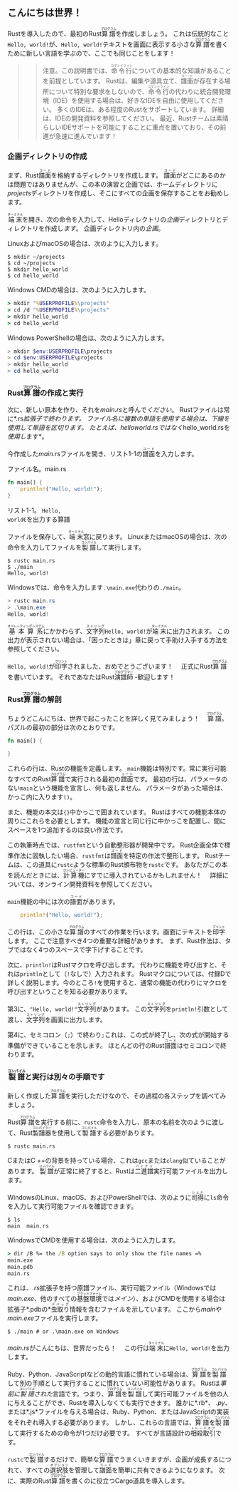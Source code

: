 ## こんにちは世界！　

Rustを導入したので、最初のRust<ruby>算譜<rt>プログラム</rt></ruby>を作成しましょう。
これは伝統的なこと`Hello, world!`が、`Hello, world!`テキストを画面に表示する小さな<ruby>算譜<rt>プログラム</rt></ruby>を書くために新しい言語を学ぶので、ここでも同じことをします！　

> > 注意。この説明書では、<ruby>命令行<rt>コマンドライン</rt></ruby>についての基本的な知識があることを前提としています。
> > Rustは、編集や道具立て、<ruby>譜面<rt>コード</rt></ruby>が存在する場所について特別な要求をしないので、<ruby>命令行<rt>コマンドライン</rt></ruby>の代わりに統合開発環境（IDE）を使用する場合は、好きなIDEを自由に使用してください。
> > 多くのIDEは、ある程度のRustをサポートしています。
> > 詳細は、IDEの開発資料を参照してください。
> > 最近、Rustチームは素晴らしいIDEサポートを可能にすることに重点を置いており、その前進が急速に進んでいます！　

### 企画ディレクトリの作成

まず、Rust<ruby>譜面<rt>コード</rt></ruby>を格納するディレクトリを作成します。
<ruby>譜面<rt>コード</rt></ruby>がどこにあるのかは問題ではありませんが、この本の演習と企画では、ホームディレクトリに*projects*ディレクトリを作成し、そこにすべての企画を保存することをお勧めします。

<ruby>端末<rt>ターミナル</rt></ruby>を開き、次の命令を入力して、Helloディレクトリの*企画*ディレクトリとディレクトリを作成し*ます*。
企画ディレクトリ内の*企画*。

LinuxおよびmacOSの場合は、次のように入力します。

```text
$ mkdir ~/projects
$ cd ~/projects
$ mkdir hello_world
$ cd hello_world
```

Windows CMDの場合は、次のように入力します。

```cmd
> mkdir "%USERPROFILE%\projects"
> cd /d "%USERPROFILE%\projects"
> mkdir hello_world
> cd hello_world
```

Windows PowerShellの場合は、次のように入力します。

```powershell
> mkdir $env:USERPROFILE\projects
> cd $env:USERPROFILE\projects
> mkdir hello_world
> cd hello_world
```

### Rust<ruby>算譜<rt>プログラム</rt></ruby>の作成と実行

次に、新しい原本を作り、それを*main.rs*と呼んで*ください*。
Rustファイルは常に*.rs*拡張子で終わります。
ファイル名に複数の単語を使用する場合は、下線を使用して単語を区切ります。
たとえば、*helloworld.rs*ではなく*hello_world.rsを*使用し*ます*。

今作成した*main.rs*ファイルを開き、リスト1-1の<ruby>譜面<rt>コード</rt></ruby>を入力します。

<span class="filename">ファイル名。main.rs</span>

```rust
fn main() {
    println!("Hello, world!");
}
```

<span class="caption">リスト1-1。 <code>Hello, world€</code>を出力する算譜</span>

ファイルを保存して、<ruby>端末<rt>ターミナル</rt></ruby>窓に戻ります。
LinuxまたはmacOSの場合は、次の命令を入力してファイルを<ruby>製譜<rt>コンパイル</rt></ruby>して実行します。

```text
$ rustc main.rs
$ ./main
Hello, world!
```

Windowsでは、命令を入力します`.\main.exe`代わりの`./main`。

```powershell
> rustc main.rs
> .\main.exe
Hello, world!
```

<ruby>基本算系<rt>オペレーティングシステム</rt></ruby>にかかわらず、<ruby>文字列<rt>ストリング</rt></ruby>`Hello, world!`が<ruby>端末<rt>ターミナル</rt></ruby>に出力されます。
この出力が表示されない場合は、「困ったときは」章に戻って手助け入手する方法を参照してください。

`Hello, world!`が<ruby>印字<rt>プリント</rt></ruby>されました、おめでとうございます！　
正式にRust<ruby>算譜<rt>プログラム</rt></ruby>を書いています。
それであなたはRust<ruby>演譜師<rt>プログラマー</rt></ruby> -歓迎します！　

### Rust<ruby>算譜<rt>プログラム</rt></ruby>の解剖

ちょうどこんにちは、世界で起こったことを詳しく見てみましょう！　
<ruby>算譜<rt>プログラム</rt></ruby>。
パズルの最初の部分は次のとおりです。

```rust
fn main() {

}
```

これらの行は、Rustの機能を定義します。
`main`機能は特別です。常に実行可能なすべてのRust<ruby>算譜<rt>プログラム</rt></ruby>で実行される最初の<ruby>譜面<rt>コード</rt></ruby>です。
最初の行は、パラメータのない`main`という機能を宣言し、何も返しません。
パラメータがあった場合は、かっこ内に入ります`()`。

また、機能の本文は`{}`中かっこで囲まれています。
Rustはすべての機能本体の周りにこれらを必要とします。
機能の宣言と同じ行に中かっこを配置し、間にスペースを1つ追加するのは良い作法です。

この執筆時点では、`rustfmt`という自動整形器が開発中です。
Rust企画全体で標準作法に固執したい場合、`rustfmt`は<ruby>譜面<rt>コード</rt></ruby>を特定の作法で整形します。
Rustチームは、この道具に`rustc`ような標準のRust頒布物を`rustc`です。
あなたがこの本を読んだときには、<ruby>計算機<rt>コンピューター</rt></ruby>にすでに導入されているかもしれません！　
詳細については、オンライン開発資料を参照してください。

`main`機能の中には次の<ruby>譜面<rt>コード</rt></ruby>があります。

```rust
    println!("Hello, world!");
```

この行は、この小さな<ruby>算譜<rt>プログラム</rt></ruby>のすべての作業を行います。画面にテキストを<ruby>印字<rt>プリント</rt></ruby>します。
ここで注意すべき4つの重要な詳細があります。
まず、Rust作法は、タブではなく4つのスペースで字下げすることです。

次に、`println!`はRustマクロを呼び出します。
代わりに機能を呼び出すと、それは`println`として（`!`なしで）入力されます。
Rustマクロについては、付録Dで詳しく説明します。今のところ`!`を使用すると、通常の機能の代わりにマクロを呼び出すということを知る必要があります。

第3に、`"Hello, world!"`<ruby>文字列<rt>ストリング</rt></ruby>があります。
この<ruby>文字列<rt>ストリング</rt></ruby>を`println!`引数として渡し、<ruby>文字列<rt>ストリング</rt></ruby>を画面に出力します。

第4に、セミコロン（`;`）で終わり`;`これは、この式が終了し、次の式が開始する準備ができていることを示します。
ほとんどの行のRust<ruby>譜面<rt>コード</rt></ruby>はセミコロンで終わります。

### <ruby>製譜<rt>コンパイル</rt></ruby>と実行は別々の手順です

新しく作成した<ruby>算譜<rt>プログラム</rt></ruby>を実行しただけなので、その過程の各ステップを調べてみましょう。

Rust<ruby>算譜<rt>プログラム</rt></ruby>を実行する前に、`rustc`命令を入力し、原本の名前を次のように渡して、Rust<ruby>製譜器<rt>コンパイラー</rt></ruby>を使用して<ruby>製譜<rt>コンパイル</rt></ruby>する必要があります。

```text
$ rustc main.rs
```

CまたはC ++の背景を持っている場合、これは`gcc`または`clang`似ていることがあります。
<ruby>製譜<rt>コンパイル</rt></ruby>が正常に終了すると、Rustは<ruby>二進譜<rt>バイナリ</rt></ruby>実行可能ファイルを出力します。

WindowsのLinux、macOS、およびPowerShellでは、次のように<ruby>司得<rt>シェル</rt></ruby>に`ls`命令を入力して実行可能ファイルを確認できます。

```text
$ ls
main  main.rs
```

WindowsでCMDを使用する場合は、次のように入力します。

```cmd
> dir /B %= the /B option says to only show the file names =%
main.exe
main.pdb
main.rs
```

これは、*.rs*拡張子を持つ原譜ファイル、実行可能ファイル（Windowsでは*main.exe*、他のすべての<ruby>基盤環境<rt>プラットフォーム</rt></ruby>では*メイン*）、およびCMDを使用する場合は拡張子*.pdbの*<ruby>虫取り<rt>デバッグ</rt></ruby>情報を含むファイルを示しています。
ここから*main*や*main.exe*ファイルを実行します。

```text
$ ./main # or .\main.exe on Windows
```

*main.rs*がこんにちは、世界だったら！　
この行は<ruby>端末<rt>ターミナル</rt></ruby>に`Hello, world!`を出力します。

Ruby、Python、JavaScriptなどの動的言語に慣れている場合は、<ruby>算譜<rt>プログラム</rt></ruby>を<ruby>製譜<rt>コンパイル</rt></ruby>して別の手順として実行することに慣れていない可能性があります。
Rustは*事前に<ruby>製譜<rt>コンパイル</rt></ruby>された*言語です。つまり、<ruby>算譜<rt>プログラム</rt></ruby>を<ruby>製譜<rt>コンパイル</rt></ruby>して実行可能ファイルを他の人に与えることができ、Rustを導入しなくても実行できます。
誰かに*.rb*、 *.py*、または*.js*ファイルを与える場合は、Ruby、Python、またはJavaScriptの実装をそれぞれ導入する必要があります。
しかし、これらの言語では、<ruby>算譜<rt>プログラム</rt></ruby>を<ruby>製譜<rt>コンパイル</rt></ruby>して実行するための命令が1つだけ必要です。
すべてが言語設計の<ruby>相殺取引<rt>トレードオフ</rt></ruby>です。

`rustc`で<ruby>製譜<rt>コンパイル</rt></ruby>するだけで、簡単な<ruby>算譜<rt>プログラム</rt></ruby>でうまくいきますが、企画が成長するにつれて、すべての<ruby>選択肢<rt>オプション</rt></ruby>を管理して<ruby>譜面<rt>コード</rt></ruby>を簡単に共有できるようになります。
次に、実際のRust<ruby>算譜<rt>プログラム</rt></ruby>を書くのに役立つCargo道具を導入します。
